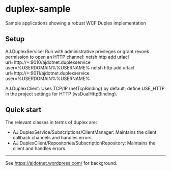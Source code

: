 # duplex-sample
Sample applications showing a robust WCF Duplex implementation

## Setup
AJ.DuplexService: Run with administrative privileges or grant revoek permission to open an HTTP channel:
    netsh http add urlacl url=http://+:9010/ajdotnet.duplexservice user=%USERDOMAIN%\%USERNAME%
    netsh http add urlacl url=http://+:9011/ajdotnet.duplexservice user=%USERDOMAIN%\%USERNAME%

AJ.DuplexClient: Uses TCP/IP (netTcpBinding) by default; define USE_HTTP in the project settings for HTTP (wsDualHttpBinding).

## Quick start
The relevant classes in terms of duplex are:
- AJ.DuplexService/Subscriptions/ClientManager: Maintains the client callback channels and handles errors.
- AJ.DuplexClient/Repositories/SubscriptionRepository: Maintains the client and handles errors.


---- 
See https://ajdotnet.wordpress.com/ for background.
